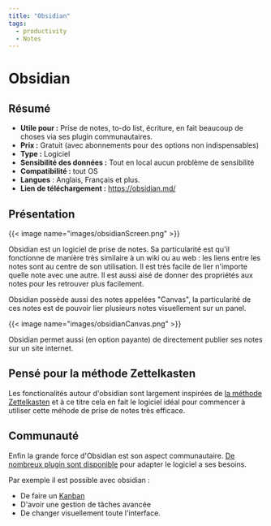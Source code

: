 ```yaml
---
title: "Obsidian"
tags: 
  - productivity
  - Notes
---
```



# Obsidian

## Résumé

- **Utile pour :** Prise de notes, to-do list, écriture, en fait beaucoup de choses via ses plugin communautaires.
- **Prix :** Gratuit (avec abonnements pour des options non indispensables)
- **Type :** Logiciel
- **Sensibilité des données :** Tout en local aucun problème de sensibilité
- **Compatibilité :** tout OS 
- **Langues** : Anglais, Français et plus. 
- **Lien de téléchargement :** https://obsidian.md/



## Présentation

{{< image name="images/obsidianScreen.png" >}}

Obsidian est un logiciel de prise de notes. Sa particularité est qu'il fonctionne de manière très similaire à un wiki ou au web : les liens entre les notes sont au centre de son utilisation. Il est très facile de lier n'importe quelle note avec une autre. Il est aussi aisé de donner des propriétés aux notes pour les retrouver plus facilement.

Obsidian possède aussi des notes appelées "Canvas", la particularité de ces notes est de pouvoir lier plusieurs notes visuellement sur un panel.

{{< image name="images/obsidianCanvas.png" >}}

Obsidian permet aussi (en option payante) de directement publier ses notes sur un site internet.

## Pensé pour la méthode Zettelkasten

Les fonctionalités autour d'obsidian sont largement inspirées de [la méthode Zettelkasten](/docs/tools/taking_notes) et à ce titre cela en fait le logiciel idéal pour commencer à utiliser cette méhode de prise de notes très efficace.


## Communauté

Enfin la grande force d'Obsidian est son aspect communautaire. [De nombreux plugin sont disponible](https://obsidian.md/plugins) pour adapter le logiciel a ses besoins. 

Par exemple il est possible avec obsidian : 
- De faire un [Kanban](https://fr.wikipedia.org/wiki/Kanban)
- D'avoir une gestion de tâches avancée
- De changer visuellement toute l'interface.
